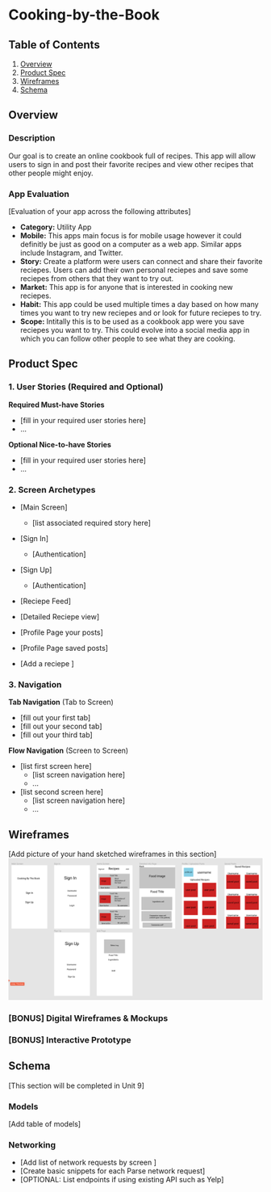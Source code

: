 # Cooking-by-the-Book

## Table of Contents
1. [Overview](#Overview)
1. [Product Spec](#Product-Spec)
1. [Wireframes](#Wireframes)
2. [Schema](#Schema)

## Overview
### Description

Our goal is to create an online cookbook full of recipes. This  app will allow users to sign in and post their favorite recipes and view other recipes that other people might enjoy.

### App Evaluation
[Evaluation of your app across the following attributes]
- **Category:** Utility App
- **Mobile:** This apps main focus is for mobile usage however it could definitly be just as good on a computer as a web app. Similar apps include Instagram, and Twitter.
- **Story:** Create a platform were users can connect and share their favorite reciepes. Users can add their own personal reciepes and save some reciepes from others that they want to try out.
- **Market:** This app is for anyone that is interested in cooking new reciepes.
- **Habit:** This app could be used multiple times a day based on how many times you want to try new reciepes and or look for future reciepes to try.
- **Scope:** Intitally this is to be used as a cookbook app were you save reciepes you want to try. This could evolve into a social media app in which you can follow other people to see what they are cooking.

## Product Spec

### 1. User Stories (Required and Optional)

**Required Must-have Stories**

* [fill in your required user stories here]
* ...

**Optional Nice-to-have Stories**

* [fill in your required user stories here]
* ...

### 2. Screen Archetypes

* [Main Screen]
   * [list associated required story here]
* [Sign In]
    * [Authentication]
* [Sign Up]
    * [Authentication]
* [Reciepe Feed]

* [Detailed Reciepe view]

* [Profile Page your posts]

* [Profile Page saved posts]

* [Add a reciepe ]
### 3. Navigation

**Tab Navigation** (Tab to Screen)

* [fill out your first tab]
* [fill out your second tab]
* [fill out your third tab]

**Flow Navigation** (Screen to Screen)

* [list first screen here]
   * [list screen navigation here]
   * ...
* [list second screen here]
   * [list screen navigation here]
   * ...

## Wireframes
[Add picture of your hand sketched wireframes in this section]
<img src="wireframe.png" width=600>

### [BONUS] Digital Wireframes & Mockups

### [BONUS] Interactive Prototype

## Schema 
[This section will be completed in Unit 9]
### Models
[Add table of models]
### Networking
- [Add list of network requests by screen ]
- [Create basic snippets for each Parse network request]
- [OPTIONAL: List endpoints if using existing API such as Yelp]
